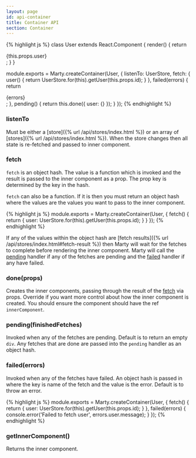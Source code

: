 ```yaml
---
layout: page
id: api-container
title: Container API
section: Container
---
```

{% highlight js %}
class User extends React.Component {
  render() {
    return <div className="User">{this.props.user}</div>;
  }
}

module.exports = Marty.createContainer(User, {
  listenTo: UserStore,
  fetch: {
    user() {
      return UserStore.for(this).getUser(this.props.id);
    }
  },
  failed(errors) {
    return <div className="User User-failedToLoad">{errors}</div>;
  },
  pending() {
    return this.done({
      user: {}
    });
  }
});
{% endhighlight %}

<h3 id="listenTo">listenTo</h3>

Must be either a [store]({% url /api/stores/index.html %}) or an array of [stores]({% url /api/stores/index.html %}). When the store changes then all state is re-fetched and passed to inner component.

<h3 id="fetch">fetch</h3>

``fetch`` is an object hash. The value is a function which is invoked and the result is passed to the inner component as a prop. The prop key is determined by the key in the hash.

``fetch`` can also be a function. If it is then you must return an object hash where the values are the values you want to pass to the inner component.

{% highlight js %}
module.exports = Marty.createContainer(User, {
  fetch() {
    return {
      user: UserStore.for(this).getUser(this.props.id);
    }
  }
});
{% endhighlight %}

If any of the values within the object hash are [fetch results]({% url /api/stores/index.html#fetch-result %}) then Marty will wait for the fetches to complete before rendering the inner component. Marty will call the [pending](#pending) handler if any of the fetches are pending and the [failed](#failed) handler if any have failed.

<h3 id="done">done(props)</h3>

Creates the inner components, passing through the result of the [fetch](#fetch) via props. Override if you want more control about how the inner component is created. You should ensure the component should have the ref ``innerComponent``.

<h3 id="pending">pending(finishedFetches)</h3>

Invoked when any of the fetches are pending. Default is to return an empty ``div``. Any fetches that are done are passed into the `pending` handler as an object hash.

<h3 id="failed">failed(errors)</h3>

Invoked when any of the fetches have failed. An object hash is passed in where the key is name of the fetch and the value is the error. Default is to throw an error.

{% highlight js %}
module.exports = Marty.createContainer(User, {
  fetch() {
    return {
      user: UserStore.for(this).getUser(this.props.id);
    }
  },
  failed(errors) {
    console.error('Failed to fetch user', errors.user.message);
  }
});
{% endhighlight %}

<h3 id="getInnerComponent">getInnerComponent()</h3>

Returns the inner component.
